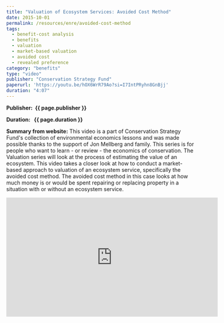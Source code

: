 ```yaml
---
title: "Valuation of Ecosystem Services: Avoided Cost Method"
date: 2015-10-01
permalink: /resources/enre/avoided-cost-method
tags:
  - benefit-cost analysis
  - benefits
  - valuation
  - market-based valuation
  - avoided cost
  - revealed preference
category: "benefits"
type: "video"
publisher: "Conservation Strategy Fund"
paperurl: 'https://youtu.be/hOX6WrR79Ao?si=I7IntPRyhn8GnBjj'
duration: "4:07"
---
```


<!-- Google tag (gtag.js) -->
<script async src="https://www.googletagmanager.com/gtag/js?id=G-Q95WSVMDNZ"></script>
<script>
  window.dataLayer = window.dataLayer || [];
  function gtag(){dataLayer.push(arguments);}
  gtag('js', new Date());

  gtag('config', 'G-Q95WSVMDNZ');
</script>

**<span class="bold-podcast">Publisher: </span>&nbsp;<span class="text-podcast">{{ page.publisher }}</span>**

**<span class="bold-podcast">Duration: </span>&nbsp;<span class="text-podcast"> {{ page.duration }}</span>**

**<span class="bold-podcast">Summary from website:</span>**
This video is a part of Conservation Strategy Fund's collection of environmental economics lessons and was made possible thanks to the support of Jon Mellberg and family.  This series is for people who want to learn - or review - the economics of conservation.  The Valuation series will look at the process of estimating the value of an ecosystem.  This video takes a closer look at how to conduct a market-based approach to valuation of an ecosystem service, specifically the avoided cost method. The avoided cost method in this case looks at how much money is or would be spent repairing or replacing property in a situation with or without an ecosystem service.

<div style="max-width:1024px">
  <div style="position:relative;height:0;padding-bottom:56.25%">
    <iframe width="560" height="315" src="https://www.youtube.com/embed/hOX6WrR79Ao?si=I7IntPRyhn8GnBjj" title="YouTube video player" frameborder="0" allow="accelerometer; autoplay; clipboard-write; encrypted-media; gyroscope; picture-in-picture; web-share" referrerpolicy="strict-origin-when-cross-origin" allowfullscreen></iframe>
  </div>
</div>

**<span class="small-podcast">Link:</span> &nbsp;<span class="links-podcast">[{{ page.paperurl }}]({{ page.paperurl }})</span>**